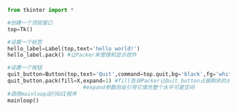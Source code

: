 
<BlogInfo id="784" title="3.Label和Button控件演示案例" author="白日梦想猿" pv=0 read_times=0 pre_cost_time=0分18秒 category="GUI编程" tag_list="['GUI编程']" create_time="2020.06.21 15:50:22" update_time="2020.06.21 16:16:47" />

```python
from tkinter import *

#创建一个顶层窗口
top=Tk()

#设置一个标签
hello_label=Label(top,text='hello world!')
hello_label.pack() #让Packer来管理和显示控件

#设置一个按钮
quit_button=Button(top,text='Quit',command=top.quit,bg='black',fg='white') #bg:背景颜色
quit_button.pack(fill=X,expand=1) #fill告诉Packer让Quit_button占据剩余的水平空间
                        #expand参数则会引导它填充整个水平可是空间
#调用mainloop运行GUI程序
mainloop()
```
